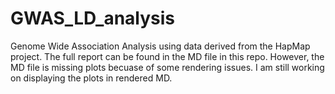# GWAS_LD_analysis
Genome Wide Association Analysis using data derived from the HapMap project. The full report can be found in the MD file in this repo. However, the MD file is missing plots becuase of some rendering issues. I am still working on displaying the plots in rendered MD.
